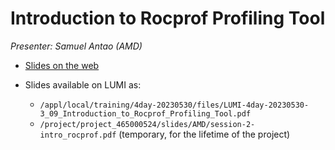 # Introduction to Rocprof Profiling Tool

*Presenter: Samuel Antao (AMD)*

-   [Slides on the web](https://462000265.lumidata.eu/4day-20230530/files/LUMI-4day-20230530-3_09_Introduction_to_Rocprof_Profiling_Tool.pdf)

-   Slides available on LUMI as:
    -   `/appl/local/training/4day-20230530/files/LUMI-4day-20230530-3_09_Introduction_to_Rocprof_Profiling_Tool.pdf`
    -   `/project/project_465000524/slides/AMD/session-2-intro_rocprof.pdf` (temporary, for the lifetime of the project)
